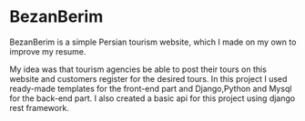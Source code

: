 # BezanBerim


BezanBerim is a simple Persian tourism website, which I made on my own to improve my resume.

My idea was that tourism agencies be able to post their tours on this website and customers register for the desired tours.
In this project I used ready-made templates for the front-end part and Django,Python and Mysql for the back-end part.
I also created a basic api for this project using django rest framework.